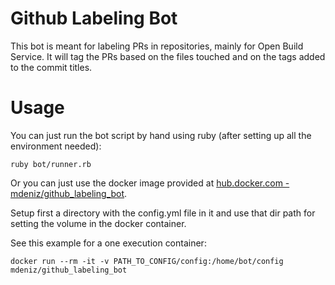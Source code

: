 # Github Labeling Bot

This bot is meant for labeling PRs in repositories, mainly for Open Build Service. It will tag the PRs based on the files touched and on the tags added
to the commit titles.

# Usage

You can just run the bot script by hand using ruby (after setting up all the environment needed):

```
ruby bot/runner.rb
```

Or you can just use the docker image provided at [hub.docker.com - mdeniz/github_labeling_bot](https://hub.docker.com/r/mdeniz/github_labeling_bot/).

Setup first a directory with the config.yml file in it and use that dir path for setting the volume in the docker container.

See this example for a one execution container:
```
docker run --rm -it -v PATH_TO_CONFIG/config:/home/bot/config mdeniz/github_labeling_bot
```
